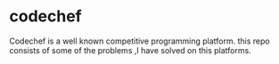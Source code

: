 # codechef
Codechef is a well known competitive programming platform. this repo consists of some of the problems ,I have solved on this platforms.
